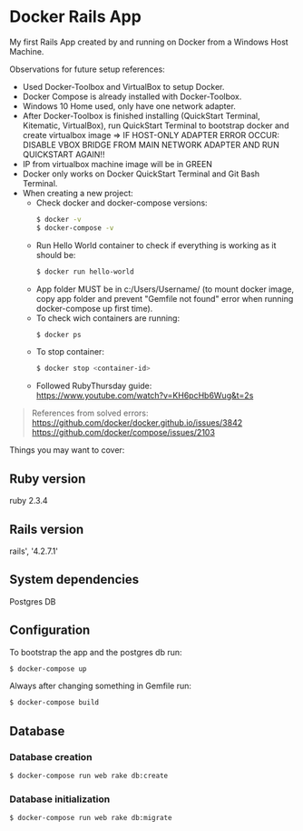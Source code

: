 # Docker Rails App

My first Rails App created by and running on Docker from a Windows Host Machine.

Observations for future setup references:

- Used Docker-Toolbox and VirtualBox to setup Docker.
- Docker Compose is already installed with Docker-Toolbox.
- Windows 10 Home used, only have one network adapter.
- After Docker-Toolbox is finished installing (QuickStart Terminal, Kitematic, VirtualBox),
  run QuickStart Terminal to bootstrap docker and create virtualbox image
  => IF HOST-ONLY ADAPTER ERROR OCCUR: DISABLE VBOX BRIDGE
  FROM MAIN NETWORK ADAPTER AND RUN QUICKSTART AGAIN!!
- IP from virtualbox machine image will be in GREEN
- Docker only works on Docker QuickStart Terminal and Git Bash Terminal.
- When creating a new project:
  - Check docker and docker-compose versions:
    ```sh
    $ docker -v
    $ docker-compose -v
    ```
  - Run Hello World container to check if everything is working as it should be:
    ```sh
    $ docker run hello-world
    ```
  - App folder MUST be in c:/Users/Username/ (to mount docker image, copy app
    folder and prevent "Gemfile not found" error when running docker-compose up
    first time).
  - To check wich containers are running:
    ```sh
    $ docker ps
    ```
  - To stop container:
    ```sh
    $ docker stop <container-id>
    ```
  - Followed RubyThursday guide:  
  https://www.youtube.com/watch?v=KH6pcHb6Wug&t=2s

> References from solved errors:  
> https://github.com/docker/docker.github.io/issues/3842  
> https://github.com/docker/compose/issues/2103  

Things you may want to cover:
## Ruby version
ruby 2.3.4

## Rails version
rails', '4.2.7.1'

## System dependencies
Postgres DB

## Configuration
To bootstrap the app and the postgres db run:
  ```sh
  $ docker-compose up
  ```
Always after changing something in Gemfile run:
  ```sh
  $ docker-compose build
  ```
## Database

  ### Database creation
  ```sh
  $ docker-compose run web rake db:create
  ```
  ### Database initialization
  ```sh
  $ docker-compose run web rake db:migrate
  ```